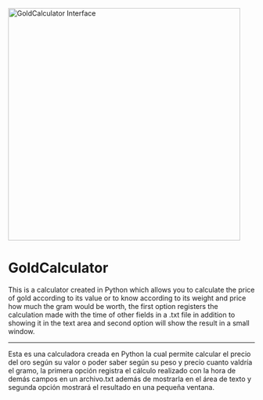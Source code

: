 <img width="474" alt="GoldCalculator Interface" src="https://github.com/MiguelMoya89/GoldCalculator/assets/127111987/3727829f-a16b-4228-8259-7af36c7b65ea">

# GoldCalculator
This is a calculator created in Python which allows you to calculate the price of gold according to its value or to know according to its weight and price how much the gram would be worth, the first option registers the calculation made with the time of other fields in a .txt file in addition to showing it in the text area and second option will show the result in a small window.

-------------------------------------


Esta es una calculadora creada en Python la cual permite calcular el precio del oro según su valor o poder saber según su peso y precio cuanto valdría el gramo, la primera opción registra el cálculo realizado con la hora de demás campos en un archivo.txt además de mostrarla en el área de texto y segunda opción mostrará el resultado en una pequeña ventana.




